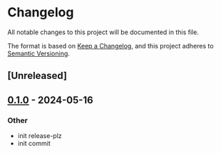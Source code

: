 # Changelog
All notable changes to this project will be documented in this file.

The format is based on [Keep a Changelog](https://keepachangelog.com/en/1.0.0/),
and this project adheres to [Semantic Versioning](https://semver.org/spec/v2.0.0.html).

## [Unreleased]

## [0.1.0](https://github.com/samkeen/vec-embed-store/releases/tag/v0.1.0) - 2024-05-16

### Other
- init release-plz
- init commit
